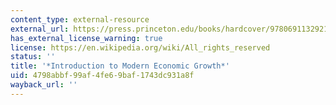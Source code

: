 ```yaml
---
content_type: external-resource
external_url: https://press.princeton.edu/books/hardcover/9780691132921/introduction-to-modern-economic-growth?srsltid=AfmBOorIX44m0fbM1fftDcE-QjKaVC8ZzkKDgqrZP0SJuXM8kQIlkmJB
has_external_license_warning: true
license: https://en.wikipedia.org/wiki/All_rights_reserved
status: ''
title: '*Introduction to Modern Economic Growth*'
uid: 4798abbf-99af-4fe6-9baf-1743dc931a8f
wayback_url: ''
---
```

